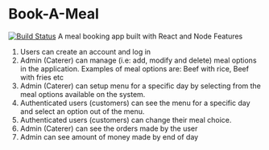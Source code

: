 # Book-A-Meal
[![Build Status](https://travis-ci.org/Oluwa-nifemi/Book-A-Meal.svg?branch=develop)](https://travis-ci.org/Oluwa-nifemi/Book-A-Meal)
A meal booking app built with React and Node
Features
1. Users can create an account and log in
2. Admin (Caterer) can manage (i.e: add, modify and delete) meal options in
the application. Examples of meal options are: Beef with rice, Beef with fries etc
3. Admin (Caterer) can setup menu for a specific day by selecting from the
meal options available on the system.
4. Authenticated users (customers) can see the menu for a specific day and
select an option out of the menu.
5. Authenticated users (customers) can change their meal choice.
6. Admin (Caterer) can see the orders made by the user
7. Admin can see amount of money made by end of day
